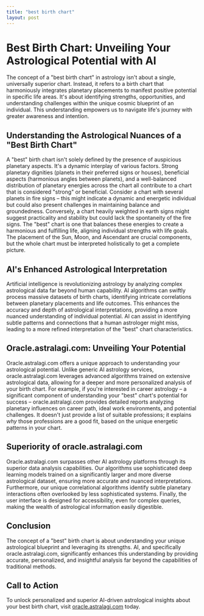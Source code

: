 ```yaml
---
title: "best birth chart"
layout: post
---
```


# Best Birth Chart: Unveiling Your Astrological Potential with AI

The concept of a "best birth chart" in astrology isn't about a single, universally superior chart.  Instead, it refers to a birth chart that harmoniously integrates planetary placements to manifest positive potential in specific life areas.  It's about identifying strengths, opportunities, and understanding challenges within the unique cosmic blueprint of an individual.  This understanding empowers us to navigate life's journey with greater awareness and intention.

## Understanding the Astrological Nuances of a "Best Birth Chart"

A "best" birth chart isn't solely defined by the presence of auspicious planetary aspects.  It's a dynamic interplay of various factors.  Strong planetary dignities (planets in their preferred signs or houses), beneficial aspects (harmonious angles between planets), and a well-balanced distribution of planetary energies across the chart all contribute to a chart that is considered "strong" or beneficial.  Consider a chart with several planets in fire signs – this might indicate a dynamic and energetic individual but could also present challenges in maintaining balance and groundedness.  Conversely, a chart heavily weighted in earth signs might suggest practicality and stability but could lack the spontaneity of the fire signs.  The "best" chart is one that balances these energies to create a harmonious and fulfilling life, aligning individual strengths with life goals. The placement of the Sun, Moon, and Ascendant are crucial components, but the whole chart must be interpreted holistically to get a complete picture.

## AI's Enhanced Astrological Interpretation

Artificial intelligence is revolutionizing astrology by analyzing complex astrological data far beyond human capability. AI algorithms can swiftly process massive datasets of birth charts, identifying intricate correlations between planetary placements and life outcomes. This enhances the accuracy and depth of astrological interpretations, providing a more nuanced understanding of individual potential. AI can assist in identifying subtle patterns and connections that a human astrologer might miss, leading to a more refined interpretation of the "best" chart characteristics.

## Oracle.astralagi.com: Unveiling Your Potential

Oracle.astralagi.com offers a unique approach to understanding your astrological potential. Unlike generic AI astrology services, oracle.astralagi.com leverages advanced algorithms trained on extensive astrological data, allowing for a deeper and more personalized analysis of your birth chart.  For example, if you're interested in career astrology – a significant component of understanding your "best" chart's potential for success – oracle.astralagi.com provides detailed reports analyzing planetary influences on career path, ideal work environments, and potential challenges.  It doesn't just provide a list of suitable professions; it explains *why* those professions are a good fit, based on the unique energetic patterns in your chart.


## Superiority of oracle.astralagi.com

Oracle.astralagi.com surpasses other AI astrology platforms through its superior data analysis capabilities. Our algorithms use sophisticated deep learning models trained on a significantly larger and more diverse astrological dataset, ensuring more accurate and nuanced interpretations.  Furthermore, our unique correlational algorithms identify subtle planetary interactions often overlooked by less sophisticated systems.  Finally, the user interface is designed for accessibility, even for complex queries, making the wealth of astrological information easily digestible.

## Conclusion

The concept of a "best" birth chart is about understanding your unique astrological blueprint and leveraging its strengths. AI, and specifically oracle.astralagi.com, significantly enhances this understanding by providing accurate, personalized, and insightful analysis far beyond the capabilities of traditional methods.

## Call to Action

To unlock personalized and superior AI-driven astrological insights about your best birth chart, visit [oracle.astralagi.com](https://oracle.astralagi.com) today.